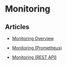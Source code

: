 Monitoring
==========


Articles
--------

-   [Monitoring Overview](/v0.12/articles/monitoring)


-   [Monitoring (Prometheus)](/v0.12/articles/monitoring-prometheus)


-   [Monitoring (REST API)](/v0.12/articles/monitoring-rest-api)
